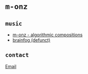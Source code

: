 # `m-onz`

## `music`

* [m-onz - algorithmic compositions](https://m-onz.bandcamp.com)
* [brainfog (defunct)](https://brainfog-music.bandcamp.com)

## `contact`
[Email](mailto:m-onz@use.startmail.com)
